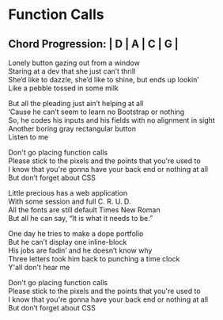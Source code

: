 # Function Calls

## Chord Progression: | D | A | C | G |

Lonely button gazing out from a window  
Staring at a dev that she just can’t thrill  
She’d like to dazzle, she’d like to shine, but ends up lookin’  
Like a pebble tossed in some milk  
  
But all the pleading just ain’t helping at all  
‘Cause he can’t seem to learn no Bootstrap or nothing  
So, he codes his inputs and his fields with no alignment in sight  
Another boring gray rectangular button  
Listen to me  
  
Don't go placing function calls  
Please stick to the pixels and the points that you're used to  
I know that you're gonna have your back end or nothing at all  
But don’t forget about CSS  
  
Little precious has a web application  
With some session and full C. R. U. D.  
All the fonts are still default Times New Roman  
But all he can say, “It is what it needs to be.”  
  
One day he tries to make a dope portfolio  
But he can’t display one inline-block  
His jobs are fadin’ and he doesn’t know why  
Three letters took him back to punching a time clock  
Y'all don't hear me  
  
Don't go placing function calls  
Please stick to the pixels and the points that you're used to  
I know that you're gonna have your back end or nothing at all  
But don’t forget about CSS  
